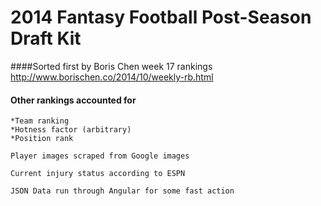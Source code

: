 2014 Fantasy Football Post-Season Draft Kit
==================

####Sorted first by Boris Chen week 17 rankings
    http://www.borischen.co/2014/10/weekly-rb.html

#### Other rankings accounted for
    *Team ranking
    *Hotness factor (arbitrary)
    *Position rank

    Player images scraped from Google images 

    Current injury status according to ESPN

    JSON Data run through Angular for some fast action
